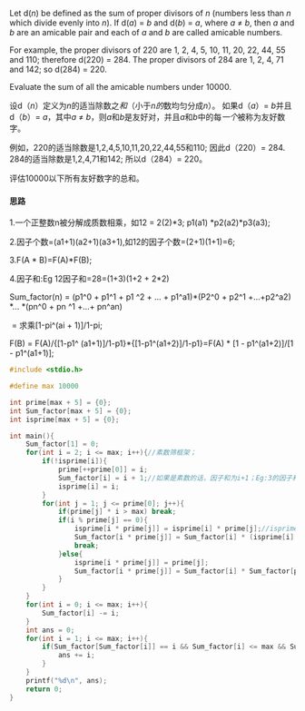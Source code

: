 Let d(*n*) be defined as the sum of proper divisors of *n* (numbers less than *n* which divide evenly into *n*).
If d(*a*) = *b* and d(*b*) = *a*, where *a* ≠ *b*, then *a* and *b* are an amicable pair and each of *a* and *b* are called amicable numbers.

For example, the proper divisors of 220 are 1, 2, 4, 5, 10, 11, 20, 22, 44, 55 and 110; therefore d(220) = 284. The proper divisors of 284 are 1, 2, 4, 71 and 142; so d(284) = 220.

Evaluate the sum of all the amicable numbers under 10000.

设d（*n*）定义为*n*的适当除数之*和*（小于*n的*数均匀分成*n*）。
如果d（*a*）= *b*并且d（*b*）= *a*，其中*a* ≠ *b*，则*a*和*b*是友好对，并且*a*和*b*中的每*一个*被称为友好数字。

例如，220的适当除数是1,2,4,5,10,11,20,22,44,55和110; 因此d（220）= 284. 284的适当除数是1,2,4,71和142; 所以d（284）= 220。

评估10000以下所有友好数字的总和。

#### 思路

1.一个正整数n被分解成质数相乘，如12 = 2(2)*3; p1(a1) *p2(a2)*p3(a3);

2.因子个数=(a1+1)(a2+1)(a3+1),如12的因子个数=(2+1)(1+1)=6;

3.F(A * B)=F(A)*F(B);

4.因子和:Eg 12因子和=28=(1+3)(1+2 + 2*2)

Sum_factor(n) = (p1^0 + p1^1 + p1 ^2 + ... + p1^a1)*(P2^0 + p2^1 +...+p2^a2) *... *(pn^0 + pn ^1 +...+ pn^an)

​			  = 求乘[1-pi^(ai + 1)]/1-pi;

F(B) = F(A)/{[1-p1^ (a1+1)]/1-p1}*{[1-p1^(a1+2)]/1-p1}=F(A) * [1 - p1^(a1+2)]/[1 - p1^(a1+1)];

```c
#include <stdio.h>

#define max 10000

int prime[max + 5] = {0};
int Sum_factor[max + 5] = {0};
int isprime[max + 5] = {0};

int main(){
	Sum_factor[1] = 0;
	for(int i = 2; i <= max; i++){//素数筛框架；
		if(!isprime[i]){
			prime[++prime[0]] = i;
			Sum_factor[i] = i + 1;//如果是素数的话，因子和为i+1；Eg:3的因子和=1 + 3;
			isprime[i] = i;
		}
		for(int j = 1; j <= prime[0]; j++){
			if(prime[j] * i > max) break;
			if(i % prime[j] == 0){
				isprime[i * prime[j]] = isprime[i] * prime[j];//isprime[i]存放i的最小因子项的幂次值；
				Sum_factor[i * prime[j]] = Sum_factor[i] * (isprime[i] * prime[j] * prime[j] - 1)/ (isprime[i] * prime[j] - 1) ;//F(B)=F(A)*(p1^(a1+2) - 1)/(p1^(a1+1)-1);
				break;
			}else{
				isprime[i * prime[j]] = prime[j];
				Sum_factor[i * prime[j]] = Sum_factor[i] * Sum_factor[prime[j]];//i与prime[j]互质，那么用公式F(A*B)=F(A)*F(B);
			}
		}
	}
	for(int i = 0; i <= max; i++){
		Sum_factor[i] -= i;
	}
	int ans = 0;
	for(int i = 1; i <= max; i++){
		if(Sum_factor[Sum_factor[i]] == i && Sum_factor[i] <= max && Sum_factor[i] != i){
			ans += i;
		}
	}
	printf("%d\n", ans);
	return 0;
}
```

